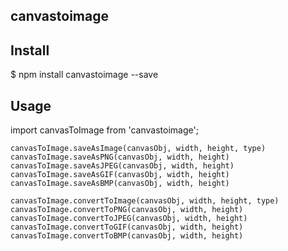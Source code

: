 ## canvastoimage


## Install

$ npm install canvastoimage --save

## Usage
import canvasToImage from 'canvastoimage';
```
canvasToImage.saveAsImage(canvasObj, width, height, type)
canvasToImage.saveAsPNG(canvasObj, width, height)
canvasToImage.saveAsJPEG(canvasObj, width, height)
canvasToImage.saveAsGIF(canvasObj, width, height)
canvasToImage.saveAsBMP(canvasObj, width, height)

canvasToImage.convertToImage(canvasObj, width, height, type)
canvasToImage.convertToPNG(canvasObj, width, height)
canvasToImage.convertToJPEG(canvasObj, width, height)
canvasToImage.convertToGIF(canvasObj, width, height)
canvasToImage.convertToBMP(canvasObj, width, height)

```
